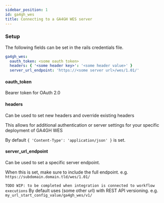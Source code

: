 ```yaml
---
sidebar_position: 1
id: ga4gh_wes
title: Connecting to a GA4GH WES server
---
```


### Setup

The following fields can be set in the rails credentials file.

```yml
ga4gh_wes:
  oauth_token: <some oauth token>
  headers: { '<some header key>': '<some header value>' }
  server_url_endpoint: 'https://<some server url>/wes/1.01/'
```

#### oauth_token

Bearer token for OAuth 2.0

#### headers

Can be used to set new headers and override existing headers

This allows for additional authentication or server settings for your specific deployment of GA4GH WES

By default `{ 'Content-Type': 'application/json' }` is set.

#### server_url_endpoint

Can be used to set a specific server endpoint.

When this is set, make sure to include the full endpoint. e.g. `https://subdomain.domain.tld/wes/1.01/`

`TODO WIP: to be completed when integration is connected to workflow executions`
By default uses (some other url) with REST API versioning. e.g. `my_url_start_config_value/ga4gh_wes/v1/`
